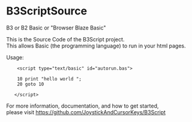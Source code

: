 # B3ScriptSource
B3 or B2 Basic or "Browser Blaze Basic"  

This is the Source Code of the B3Script project.  
This allows Basic (the programming language) to run in your html pages.  
  
Usage:   
```
    <script type="text/basic" id="autorun.bas">

    10 print "hello world "; 
    20 goto 10
    
   </script>
```

For more information, documentation, and how to get started,   
please visit https://github.com/JoystickAndCursorKeys/B3Script  
